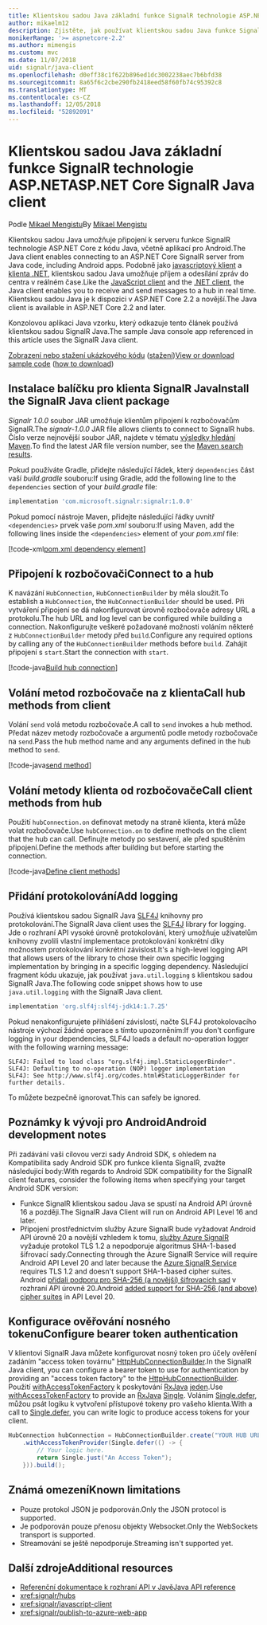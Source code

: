 ```yaml
---
title: Klientskou sadou Java základní funkce SignalR technologie ASP.NET
author: mikaelm12
description: Zjistěte, jak používat klientskou sadou Java funkce SignalR technologie ASP.NET Core.
monikerRange: '>= aspnetcore-2.2'
ms.author: mimengis
ms.custom: mvc
ms.date: 11/07/2018
uid: signalr/java-client
ms.openlocfilehash: d0eff38c1f622b896ed1dc3002238aec7b6bfd38
ms.sourcegitcommit: 8a65f6c2cbe290fb2418eed58f60fb74c95392c8
ms.translationtype: MT
ms.contentlocale: cs-CZ
ms.lasthandoff: 12/05/2018
ms.locfileid: "52892091"
---
```

# <a name="aspnet-core-signalr-java-client"></a><span data-ttu-id="31f80-103">Klientskou sadou Java základní funkce SignalR technologie ASP.NET</span><span class="sxs-lookup"><span data-stu-id="31f80-103">ASP.NET Core SignalR Java client</span></span>

<span data-ttu-id="31f80-104">Podle [Mikael Mengistu](https://twitter.com/MikaelM_12)</span><span class="sxs-lookup"><span data-stu-id="31f80-104">By [Mikael Mengistu](https://twitter.com/MikaelM_12)</span></span>

<span data-ttu-id="31f80-105">Klientskou sadou Java umožňuje připojení k serveru funkce SignalR technologie ASP.NET Core z kódu Java, včetně aplikací pro Android.</span><span class="sxs-lookup"><span data-stu-id="31f80-105">The Java client enables connecting to an ASP.NET Core SignalR server from Java code, including Android apps.</span></span> <span data-ttu-id="31f80-106">Podobně jako [javascriptový klient](xref:signalr/javascript-client) a [klienta .NET](xref:signalr/dotnet-client), klientskou sadou Java umožňuje příjem a odesílání zpráv do centra v reálném čase.</span><span class="sxs-lookup"><span data-stu-id="31f80-106">Like the [JavaScript client](xref:signalr/javascript-client) and the [.NET client](xref:signalr/dotnet-client), the Java client enables you to receive and send messages to a hub in real time.</span></span> <span data-ttu-id="31f80-107">Klientskou sadou Java je k dispozici v ASP.NET Core 2.2 a novější.</span><span class="sxs-lookup"><span data-stu-id="31f80-107">The Java client is available in ASP.NET Core 2.2 and later.</span></span>

<span data-ttu-id="31f80-108">Konzolovou aplikaci Java vzorku, který odkazuje tento článek používá klientskou sadou SignalR Java.</span><span class="sxs-lookup"><span data-stu-id="31f80-108">The sample Java console app referenced in this article uses the SignalR Java client.</span></span>

<span data-ttu-id="31f80-109">[Zobrazení nebo stažení ukázkového kódu](https://github.com/aspnet/Docs/tree/master/aspnetcore/signalr/java-client/sample) ([stažení](xref:index#how-to-download-a-sample))</span><span class="sxs-lookup"><span data-stu-id="31f80-109">[View or download sample code](https://github.com/aspnet/Docs/tree/master/aspnetcore/signalr/java-client/sample) ([how to download](xref:index#how-to-download-a-sample))</span></span>

## <a name="install-the-signalr-java-client-package"></a><span data-ttu-id="31f80-110">Instalace balíčku pro klienta SignalR Java</span><span class="sxs-lookup"><span data-stu-id="31f80-110">Install the SignalR Java client package</span></span>

<span data-ttu-id="31f80-111">*Signalr 1.0.0* soubor JAR umožňuje klientům připojení k rozbočovačům SignalR.</span><span class="sxs-lookup"><span data-stu-id="31f80-111">The *signalr-1.0.0* JAR file allows clients to connect to SignalR hubs.</span></span> <span data-ttu-id="31f80-112">Číslo verze nejnovější soubor JAR, najdete v tématu [výsledky hledání Maven](https://search.maven.org/search?q=g:com.microsoft.signalr%20AND%20a:signalr).</span><span class="sxs-lookup"><span data-stu-id="31f80-112">To find the latest JAR file version number, see the [Maven search results](https://search.maven.org/search?q=g:com.microsoft.signalr%20AND%20a:signalr).</span></span>

<span data-ttu-id="31f80-113">Pokud používáte Gradle, přidejte následující řádek, který `dependencies` část vaší *build.gradle* souboru:</span><span class="sxs-lookup"><span data-stu-id="31f80-113">If using Gradle, add the following line to the `dependencies` section of your *build.gradle* file:</span></span>

```gradle
implementation 'com.microsoft.signalr:signalr:1.0.0'
```

<span data-ttu-id="31f80-114">Pokud pomocí nástroje Maven, přidejte následující řádky uvnitř `<dependencies>` prvek vaše *pom.xml* souboru:</span><span class="sxs-lookup"><span data-stu-id="31f80-114">If using Maven, add the following lines inside the `<dependencies>` element of your *pom.xml* file:</span></span>

[!code-xml[pom.xml dependency element](java-client/sample/pom.xml?name=snippet_dependencyElement)]

## <a name="connect-to-a-hub"></a><span data-ttu-id="31f80-115">Připojení k rozbočovači</span><span class="sxs-lookup"><span data-stu-id="31f80-115">Connect to a hub</span></span>

<span data-ttu-id="31f80-116">K navázání `HubConnection`, `HubConnectionBuilder` by měla sloužit.</span><span class="sxs-lookup"><span data-stu-id="31f80-116">To establish a `HubConnection`, the `HubConnectionBuilder` should be used.</span></span> <span data-ttu-id="31f80-117">Při vytváření připojení se dá nakonfigurovat úrovně rozbočovače adresy URL a protokolu.</span><span class="sxs-lookup"><span data-stu-id="31f80-117">The hub URL and log level can be configured while building a connection.</span></span> <span data-ttu-id="31f80-118">Nakonfigurujte veškeré požadované možnosti voláním některé z `HubConnectionBuilder` metody před `build`.</span><span class="sxs-lookup"><span data-stu-id="31f80-118">Configure any required options by calling any of the `HubConnectionBuilder` methods before `build`.</span></span> <span data-ttu-id="31f80-119">Zahájit připojení s `start`.</span><span class="sxs-lookup"><span data-stu-id="31f80-119">Start the connection with `start`.</span></span>

[!code-java[Build hub connection](java-client/sample/src/main/java/Chat.java?range=16-17)]

## <a name="call-hub-methods-from-client"></a><span data-ttu-id="31f80-120">Volání metod rozbočovače na z klienta</span><span class="sxs-lookup"><span data-stu-id="31f80-120">Call hub methods from client</span></span>

<span data-ttu-id="31f80-121">Volání `send` volá metodu rozbočovače.</span><span class="sxs-lookup"><span data-stu-id="31f80-121">A call to `send` invokes a hub method.</span></span> <span data-ttu-id="31f80-122">Předat název metody rozbočovače a argumentů podle metody rozbočovače na `send`.</span><span class="sxs-lookup"><span data-stu-id="31f80-122">Pass the hub method name and any arguments defined in the hub method to `send`.</span></span>

[!code-java[send method](java-client/sample/src/main/java/Chat.java?range=28)]

## <a name="call-client-methods-from-hub"></a><span data-ttu-id="31f80-123">Volání metody klienta od rozbočovače</span><span class="sxs-lookup"><span data-stu-id="31f80-123">Call client methods from hub</span></span>

<span data-ttu-id="31f80-124">Použití `hubConnection.on` definovat metody na straně klienta, která může volat rozbočovače.</span><span class="sxs-lookup"><span data-stu-id="31f80-124">Use `hubConnection.on` to define methods on the client that the hub can call.</span></span> <span data-ttu-id="31f80-125">Definujte metody po sestavení, ale před spuštěním připojení.</span><span class="sxs-lookup"><span data-stu-id="31f80-125">Define the methods after building but before starting the connection.</span></span>

[!code-java[Define client methods](java-client/sample/src/main/java/Chat.java?range=19-21)]

## <a name="add-logging"></a><span data-ttu-id="31f80-126">Přidání protokolování</span><span class="sxs-lookup"><span data-stu-id="31f80-126">Add logging</span></span>

<span data-ttu-id="31f80-127">Používá klientskou sadou SignalR Java [SLF4J](https://www.slf4j.org/) knihovny pro protokolování.</span><span class="sxs-lookup"><span data-stu-id="31f80-127">The SignalR Java client uses the [SLF4J](https://www.slf4j.org/) library for logging.</span></span> <span data-ttu-id="31f80-128">Jde o rozhraní API vysoké úrovně protokolování, který umožňuje uživatelům knihovny zvolili vlastní implementace protokolování konkrétní díky možnostem protokolování konkrétní závislost.</span><span class="sxs-lookup"><span data-stu-id="31f80-128">It's a high-level logging API that allows users of the library to chose their own specific logging implementation by bringing in a specific logging dependency.</span></span> <span data-ttu-id="31f80-129">Následující fragment kódu ukazuje, jak používat `java.util.logging` s klientskou sadou SignalR Java.</span><span class="sxs-lookup"><span data-stu-id="31f80-129">The following code snippet shows how to use `java.util.logging` with the SignalR Java client.</span></span>

```gradle
implementation 'org.slf4j:slf4j-jdk14:1.7.25'
```

<span data-ttu-id="31f80-130">Pokud nenakonfigurujete přihlášení závislostí, načte SLF4J protokolovacího nástroje výchozí žádné operace s tímto upozorněním:</span><span class="sxs-lookup"><span data-stu-id="31f80-130">If you don't configure logging in your dependencies, SLF4J loads a default no-operation logger with the following warning message:</span></span>

```
SLF4J: Failed to load class "org.slf4j.impl.StaticLoggerBinder".
SLF4J: Defaulting to no-operation (NOP) logger implementation
SLF4J: See http://www.slf4j.org/codes.html#StaticLoggerBinder for further details.
```

<span data-ttu-id="31f80-131">To můžete bezpečně ignorovat.</span><span class="sxs-lookup"><span data-stu-id="31f80-131">This can safely be ignored.</span></span>

## <a name="android-development-notes"></a><span data-ttu-id="31f80-132">Poznámky k vývoji pro Android</span><span class="sxs-lookup"><span data-stu-id="31f80-132">Android development notes</span></span>

<span data-ttu-id="31f80-133">Při zadávání vaši cílovou verzi sady Android SDK, s ohledem na Kompatibilita sady Android SDK pro funkce klienta SignalR, zvažte následující body:</span><span class="sxs-lookup"><span data-stu-id="31f80-133">With regards to Android SDK compatibility for the SignalR client features, consider the following items when specifying your target Android SDK version:</span></span>

* <span data-ttu-id="31f80-134">Funkce SignalR klientskou sadou Java se spustí na Android API úrovně 16 a později.</span><span class="sxs-lookup"><span data-stu-id="31f80-134">The SignalR Java Client will run on Android API Level 16 and later.</span></span>
* <span data-ttu-id="31f80-135">Připojení prostřednictvím služby Azure SignalR bude vyžadovat Android API úrovně 20 a novější vzhledem k tomu, [služby Azure SignalR](/azure/azure-signalr/signalr-overview) vyžaduje protokol TLS 1.2 a nepodporuje algoritmus SHA-1-based šifrovací sady.</span><span class="sxs-lookup"><span data-stu-id="31f80-135">Connecting through the Azure SignalR Service will require Android API Level 20 and later because the [Azure SignalR Service](/azure/azure-signalr/signalr-overview) requires TLS 1.2 and doesn't support SHA-1-based cipher suites.</span></span> <span data-ttu-id="31f80-136">Android [přidali podporu pro SHA-256 (a novější) šifrovacích sad](https://developer.android.com/reference/javax/net/ssl/SSLSocket) v rozhraní API úrovně 20.</span><span class="sxs-lookup"><span data-stu-id="31f80-136">Android [added support for SHA-256 (and above) cipher suites](https://developer.android.com/reference/javax/net/ssl/SSLSocket) in API Level 20.</span></span>

## <a name="configure-bearer-token-authentication"></a><span data-ttu-id="31f80-137">Konfigurace ověřování nosného tokenu</span><span class="sxs-lookup"><span data-stu-id="31f80-137">Configure bearer token authentication</span></span>

<span data-ttu-id="31f80-138">V klientovi SignalR Java můžete konfigurovat nosný token pro účely ověření zadáním "access token továrnu" [HttpHubConnectionBuilder](/java/api/com.microsoft.signalr._http_hub_connection_builder?view=aspnet-signalr-java).</span><span class="sxs-lookup"><span data-stu-id="31f80-138">In the SignalR Java client, you can configure a bearer token to use for authentication by providing an "access token factory" to the [HttpHubConnectionBuilder](/java/api/com.microsoft.signalr._http_hub_connection_builder?view=aspnet-signalr-java).</span></span> <span data-ttu-id="31f80-139">Použití [withAccessTokenFactory](/java/api/com.microsoft.signalr._http_hub_connection_builder.withaccesstokenprovider?view=aspnet-signalr-java#com_microsoft_signalr__http_hub_connection_builder_withAccessTokenProvider_Single_String__) k poskytování [RxJava](https://github.com/ReactiveX/RxJava) [jeden<String>](http://reactivex.io/documentation/single.html).</span><span class="sxs-lookup"><span data-stu-id="31f80-139">Use [withAccessTokenFactory](/java/api/com.microsoft.signalr._http_hub_connection_builder.withaccesstokenprovider?view=aspnet-signalr-java#com_microsoft_signalr__http_hub_connection_builder_withAccessTokenProvider_Single_String__) to provide an [RxJava](https://github.com/ReactiveX/RxJava) [Single<String>](http://reactivex.io/documentation/single.html).</span></span> <span data-ttu-id="31f80-140">Voláním [Single.defer](http://reactivex.io/RxJava/javadoc/io/reactivex/Single.html#defer-java.util.concurrent.Callable-), můžou psát logiku k vytvoření přístupové tokeny pro vašeho klienta.</span><span class="sxs-lookup"><span data-stu-id="31f80-140">With a call to [Single.defer](http://reactivex.io/RxJava/javadoc/io/reactivex/Single.html#defer-java.util.concurrent.Callable-), you can write logic to produce access tokens for your client.</span></span>

```java
HubConnection hubConnection = HubConnectionBuilder.create("YOUR HUB URL HERE")
    .withAccessTokenProvider(Single.defer(() -> {
        // Your logic here.
        return Single.just("An Access Token");
    })).build();
```

## <a name="known-limitations"></a><span data-ttu-id="31f80-141">Známá omezení</span><span class="sxs-lookup"><span data-stu-id="31f80-141">Known limitations</span></span>

* <span data-ttu-id="31f80-142">Pouze protokol JSON je podporován.</span><span class="sxs-lookup"><span data-stu-id="31f80-142">Only the JSON protocol is supported.</span></span>
* <span data-ttu-id="31f80-143">Je podporován pouze přenosu objekty Websocket.</span><span class="sxs-lookup"><span data-stu-id="31f80-143">Only the WebSockets transport is supported.</span></span>
* <span data-ttu-id="31f80-144">Streamování se ještě nepodporuje.</span><span class="sxs-lookup"><span data-stu-id="31f80-144">Streaming isn't supported yet.</span></span>

## <a name="additional-resources"></a><span data-ttu-id="31f80-145">Další zdroje</span><span class="sxs-lookup"><span data-stu-id="31f80-145">Additional resources</span></span>

* [<span data-ttu-id="31f80-146">Referenční dokumentace k rozhraní API v Javě</span><span class="sxs-lookup"><span data-stu-id="31f80-146">Java API reference</span></span>](/java/api/com.microsoft.signalr?view=aspnet-signalr-java)
* <xref:signalr/hubs>
* <xref:signalr/javascript-client>
* <xref:signalr/publish-to-azure-web-app>
